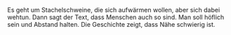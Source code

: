 Es geht um Stachelschweine, die sich aufwärmen wollen, aber sich dabei wehtun. Dann 
sagt der Text, dass Menschen auch so sind. Man soll höflich sein und Abstand halten. Die 
Geschichte zeigt, dass Nähe schwierig ist. 